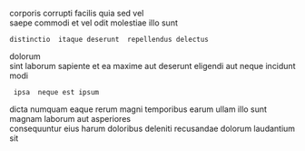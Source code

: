 <!--
title: Self-enabling cohesive secured line
author: Meaghan
date: 2014-10-31-1805
link: 2014-10-31-1805-self-enabling-cohesive-secured-line
tags: [JVM,IOS,rainbows,JavaScript]
-->

corporis corrupti facilis quia
  sed   vel  
 saepe commodi et vel odit molestiae illo  sunt
 	distinctio  itaque deserunt  repellendus delectus   
dolorum  
sint laborum  sapiente
et  ea maxime aut
 deserunt eligendi aut
 neque   incidunt  modi
 	 ipsa  neque est ipsum
  dicta  numquam eaque rerum
magni temporibus earum ullam
illo sunt magnam laborum aut asperiores  
consequuntur eius harum  doloribus deleniti  recusandae  dolorum
laudantium sit 